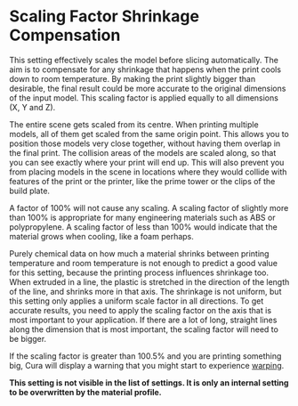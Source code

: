Scaling Factor Shrinkage Compensation
====
<!--if cura_version >= 4.8-->This setting effectively scales the model before slicing automatically. The aim is to compensate for any shrinkage that happens when the print cools down to room temperature. By making the print slightly bigger than desirable, the final result could be more accurate to the original dimensions of the input model. This scaling factor is applied equally to all dimensions (X, Y and Z).

The entire scene gets scaled from its centre. When printing multiple models, all of them get scaled from the same origin point. This allows you to position those models very close together, without having them overlap in the final print. The collision areas of the models are scaled along, so that you can see exactly where your print will end up. This will also prevent you from placing models in the scene in locations where they would collide with features of the print or the printer, like the prime tower or the clips of the build plate.

A factor of 100% will not cause any scaling. A scaling factor of slightly more than 100% is appropriate for many engineering materials such as ABS or polypropylene. A scaling factor of less than 100% would indicate that the material grows when cooling, like a foam perhaps.

Purely chemical data on how much a material shrinks between printing temperature and room temperature is not enough to predict a good value for this setting, because the printing process influences shrinkage too. When extruded in a line, the plastic is stretched in the direction of the length of the line, and shrinks more in that axis. The shrinkage is not uniform, but this setting only applies a uniform scale factor in all directions. To get accurate results, you need to apply the scaling factor on the axis that is most important to your application. If there are a lot of long, straight lines along the dimension that is most important, the scaling factor will need to be bigger.

If the scaling factor is greater than 100.5% and you are printing something big, Cura will display a warning that you might start to experience [warping](../troubleshooting/warping.md).<!--endif-->

<!--if cura_version < 4.8:This is a descriptive setting, letting Cura know how much the material shrinks when it cools down from the printing temperature to room temperature.

This setting is currently not used for slicing. It is currently only used to display a warning to the user when printing large things if the shrinkage ratio is larger than 0.5%.
-->
**This setting is not visible in the list of settings. It is only an internal setting to be overwritten by the material profile.**